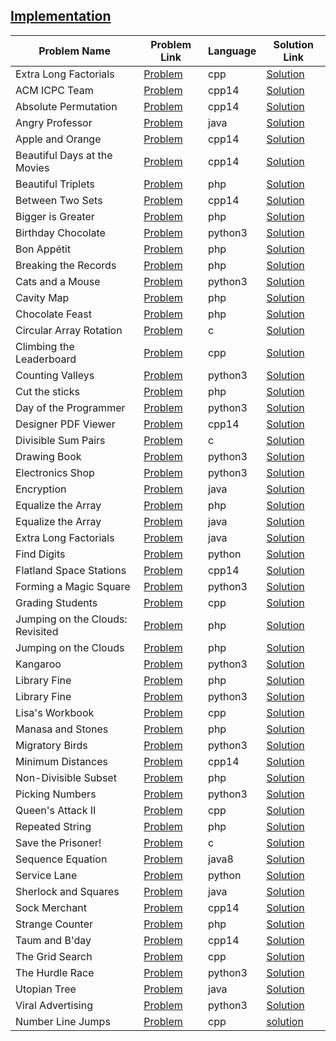 ## [Implementation](https://www.hackerrank.com/domains/algorithms/implementation)

Problem Name|Problem Link|Language|Solution Link
---|---|---|---
Extra Long Factorials|[Problem](https://www.hackerrank.com/challenges/extra-long-factorials/problem)|cpp|[Solution](./extra-long-factorials.cpp)
ACM ICPC Team|[Problem](https://www.hackerrank.com/challenges/acm-icpc-team/problem)|cpp14|[Solution](./acm-icpc-team.cpp)
Absolute Permutation|[Problem](https://www.hackerrank.com/challenges/absolute-permutation/problem)|cpp14|[Solution](./absolute-permutation.cpp)
Angry Professor|[Problem](https://www.hackerrank.com/challenges/angry-professor/problem)|java|[Solution](./Angry-Professor.java)
Apple and Orange|[Problem](https://www.hackerrank.com/challenges/apple-and-orange/problem)|cpp14|[Solution](./apple-and-orange.cpp)
Beautiful Days at the Movies|[Problem](https://www.hackerrank.com/challenges/beautiful-days-at-the-movies/problem)|cpp14|[Solution](./beautiful-days-at-the-movies.cpp)
Beautiful Triplets|[Problem](https://www.hackerrank.com/challenges/beautiful-triplets/problem)|php|[Solution](./beautiful-triplets.php)
Between Two Sets|[Problem](https://www.hackerrank.com/challenges/between-two-sets/problem)|cpp14|[Solution](./between-two-sets.cpp)
Bigger is Greater|[Problem](https://www.hackerrank.com/challenges/bigger-is-greater/problem)|php|[Solution](./bigger-is-greater.php)
Birthday Chocolate|[Problem](https://www.hackerrank.com/challenges/the-birthday-bar/problem)|python3|[Solution](./the-birthday-bar.py)
Bon Appétit|[Problem](https://www.hackerrank.com/challenges/bon-appetit/problem)|php|[Solution](./bon-appetit.php)
Breaking the Records|[Problem](https://www.hackerrank.com/challenges/breaking-best-and-worst-records/problem)|php|[Solution](./breaking-best-and-worst-records.php)
Cats and a Mouse|[Problem](https://www.hackerrank.com/challenges/cats-and-a-mouse/problem)|python3|[Solution](./cats-and-a-mouse.py)
Cavity Map|[Problem](https://www.hackerrank.com/challenges/cavity-map/problem)|php|[Solution](./cavity-map.php)
Chocolate Feast |[Problem](https://www.hackerrank.com/challenges/chocolate-feast/problem)|php|[Solution](./chocolate-feast.php)
Circular Array Rotation|[Problem](https://www.hackerrank.com/challenges/circular-array-rotation/problem)|c|[Solution](./circular-array-rotation.c)
Climbing the Leaderboard|[Problem](https://www.hackerrank.com/challenges/climbing-the-leaderboard/problem)|cpp|[Solution](./climbing-the-leaderboard.cpp)
Counting Valleys|[Problem](https://www.hackerrank.com/challenges/counting-valleys/problem)|python3|[Solution](./counting-valleys.py)
Cut the sticks|[Problem](https://www.hackerrank.com/challenges/cut-the-sticks/problem)|php|[Solution](./cut-the-sticks.php)
Day of the Programmer|[Problem](https://www.hackerrank.com/challenges/day-of-the-programmer/problem)|python3|[Solution](./day-of-the-programmer.py)
Designer PDF Viewer|[Problem](https://www.hackerrank.com/challenges/designer-pdf-viewer/problem)|cpp14|[Solution](./designer-pdf-viewer.cpp)
Divisible Sum Pairs|[Problem](https://www.hackerrank.com/challenges/divisible-sum-pairs/problem)|c|[Solution](./divisible-sum-pairs.c)
Drawing Book |[Problem](https://www.hackerrank.com/challenges/drawing-book/problem)|python3|[Solution](./drawing-book.py)
Electronics Shop|[Problem](https://www.hackerrank.com/challenges/electronics-shop/problem)|python3|[Solution](./electronics-shop.py)
Encryption|[Problem](https://www.hackerrank.com/challenges/encryption/problem)|java|[Solution](./encryption.java)
Equalize the Array|[Problem](https://www.hackerrank.com/challenges/equality-in-a-array/problem)|php|[Solution](./equality-in-a-array.php)
Equalize the Array|[Problem](https://www.hackerrank.com/challenges/equality-in-a-array/problem)|java|[Solution](./equalize-the-array.java)
Extra Long Factorials|[Problem](https://www.hackerrank.com/challenges/extra-long-factorials/problem)|java|[Solution](./Extra-Long-Factorials.java)
Find Digits|[Problem](https://www.hackerrank.com/challenges/find-digits/problem)|python|[Solution](./find-digits.py)
Flatland Space Stations|[Problem](https://www.hackerrank.com/challenges/flatland-space-stations/problem)|cpp14|[Solution](./flatland-space-stations.cpp)
Forming a Magic Square|[Problem](https://www.hackerrank.com/challenges/magic-square-forming/problem)|python3|[Solution](./magic-square-forming.py)
Grading Students|[Problem](https://www.hackerrank.com/challenges/grading/problem)|cpp|[Solution](./grading.cpp)
Jumping on the Clouds: Revisited|[Problem](https://www.hackerrank.com/challenges/jumping-on-the-clouds-revisited/problem)|php|[Solution](./jumping-on-the-clouds-revisited.php)
Jumping on the Clouds|[Problem](https://www.hackerrank.com/challenges/jumping-on-the-clouds/problem)|php|[Solution](./jumping-on-the-clouds.php)
Kangaroo|[Problem](https://www.hackerrank.com/challenges/kangaroo/problem)|python3|[Solution](./kangaroo.py)
Library Fine|[Problem](https://www.hackerrank.com/challenges/library-fine/problem)|php|[Solution](./library-fine.php)
Library Fine|[Problem](https://www.hackerrank.com/challenges/library-fine/problem)|python3|[Solution](./library-fine.py)
Lisa's Workbook|[Problem](https://www.hackerrank.com/challenges/lisa-workbook/problem)|cpp|[Solution](./lisa-workbook.cpp)
Manasa and Stones|[Problem](https://www.hackerrank.com/challenges/manasa-and-stones/problem)|php|[Solution](./manasa-and-stones.php)
Migratory Birds|[Problem](https://www.hackerrank.com/challenges/migratory-birds/problem)|python3|[Solution](./migratory-birds.py)
Minimum Distances|[Problem](https://www.hackerrank.com/challenges/minimum-distances/problem)|cpp14|[Solution](./minimum-distances.cpp)
Non-Divisible Subset|[Problem](https://www.hackerrank.com/challenges/non-divisible-subset/problem)|php|[Solution](./non-divisible-subset.php)
Picking Numbers|[Problem](https://www.hackerrank.com/challenges/picking-numbers/problem)|python3|[Solution](./picking-numbers.py)
Queen's Attack II|[Problem](https://www.hackerrank.com/challenges/queens-attack-2/problem)|cpp|[Solution](./queens-attack-2.cpp)
Repeated String|[Problem](https://www.hackerrank.com/challenges/repeated-string/problem)|php|[Solution](./repeated-string.php)
Save the Prisoner!|[Problem](https://www.hackerrank.com/challenges/save-the-prisoner/problem)|c|[Solution](./save-the-prisoner.c)
Sequence Equation|[Problem](https://www.hackerrank.com/challenges/permutation-equation/problem)|java8|[Solution](./Sequence-Equation.java)
Service Lane|[Problem](https://www.hackerrank.com/challenges/service-lane/problem)|python|[Solution](./service-lane.py)
Sherlock and Squares|[Problem](https://www.hackerrank.com/challenges/sherlock-and-squares/problem)|java|[Solution](./sherlock-and-squares.java)
Sock Merchant|[Problem](https://www.hackerrank.com/challenges/sock-merchant/problem)|cpp14|[Solution](./sock-merchant.cpp)
Strange Counter|[Problem](https://www.hackerrank.com/challenges/strange-code/problem)|php|[Solution](./strange-code.php)
Taum and B'day|[Problem](https://www.hackerrank.com/challenges/taum-and-bday/problem)|cpp14|[Solution](./taum-and-bday.cpp)
The Grid Search|[Problem](https://www.hackerrank.com/challenges/the-grid-search/problem)|cpp|[Solution](./the-grid-search.cpp)
The Hurdle Race|[Problem](https://www.hackerrank.com/challenges/the-hurdle-race/problem)|python3|[Solution](./the-hurdle-race.py)
Utopian Tree|[Problem](https://www.hackerrank.com/challenges/utopian-tree/problem)|java|[Solution](./utopian-tree.java)
Viral Advertising|[Problem](https://www.hackerrank.com/challenges/strange-advertising/problem)|python3|[Solution](./strange-advertising.py)
Number Line Jumps|[Problem](https://www.hackerrank.com/challenges/kangaroo/problem)|cpp|[solution](./Number-Line-Jumps.cpp)


